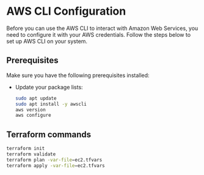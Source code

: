 # AWS CLI Configuration

Before you can use the AWS CLI to interact with Amazon Web Services, you need to configure it with your AWS credentials. Follow the steps below to set up AWS CLI on your system.

## Prerequisites

Make sure you have the following prerequisites installed:

- Update your package lists:

  ```bash
  sudo apt update
  sudo apt install -y awscli
  aws version
  aws configure

## Terraform commands
```bash
terraform init
terraform validate
terraform plan -var-file=ec2.tfvars
terraform apply -var-file=ec2.tfvars

